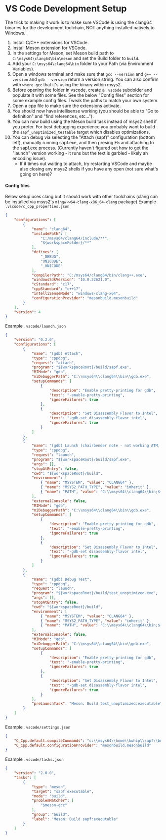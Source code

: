 # VS Code Development Setup

The trick to making it work is to make sure VSCode is using the clang64 binaries for the development toolchain,
NOT anything installed natively to Windows.

1. Install C/C++ extensions for VSCode.
2. Install Meson extension for VSCode.
3. In the settings for Meson, set Meson build path to `C:\msys64\clang64\bin\meson` and
set the Build folder to `build`.
4. Add your `C:\msys64\clang64\bin` folder to your Path (via Environment Variables).
5. Open a windows terminal and make sure that `gcc --version` and `g++ --version` and `gdb --version` return
a version string. You can also confirm with `where gcc` that it's using the binary within msys2.
6. Before opening the folder in vscode, create a `.vscode` subdolder and populate it with some files. See the below "Config files" section for some example config files. Tweak the paths to match your own system.
7. Open a cpp file to make sure the extensions activate.
8. You should now have intellisense working (you should be able to "Go to definition" and "find references, etc...").
9. You can now build using the Meson build task instead of msys2 shell if you prefer. For best
debugging experience you probably want to build the `sapf_unoptimized_testable` target which disables optimizations.
10. You can debug via selecting the "Attach (sapf)" configuration (bottom left), manually
running sapf.exe, and then presing F5 and attaching to the sapf.exe process. (Currently haven't figured out
how to get the "launch" version working - it runs but the text is garbled - likely an encoding issue).
    - If it times out waiting to attach, try restarting VSCode and maybe also
    closing any msys2 shells if you have any open (not sure what's going on here)?



#### Config files
Below setup uses clang but it should work with other toolchains
(clang can be installed via msys2's `mingw-w64-clang-x86_64-clang` package)
Example `.vscode/c_cpp_properties.json`
```json
{
    "configurations": [
        {
            "name": "clang64",
            "includePath": [
                "C:/msys64/clang64/include/**",
                "${workspaceFolder}/**"
            ],
            "defines": [
                "_DEBUG",
                "UNICODE",
                "_UNICODE"
            ],
            "compilerPath": "C:/msys64/clang64/bin/clang++.exe",
            "windowsSdkVersion": "10.0.22621.0",
            "cStandard": "c17",
            "cppStandard": "c++17",
            "intelliSenseMode": "windows-clang-x64",
            "configurationProvider": "mesonbuild.mesonbuild"
        }
    ],
    "version": 4
}
```

Example `.vscode/launch.json`
```json
{
    "version": "0.2.0",
    "configurations": [
        {
            "name": "(gdb) Attach",
            "type": "cppdbg",
            "request": "attach",
            "program": "${workspaceRoot}/build/sapf.exe",
            "MIMode": "gdb",
            "miDebuggerPath": "C:\\msys64\\clang64\\bin\\gdb.exe",
            "setupCommands": [
                {
                    "description": "Enable pretty-printing for gdb",
                    "text": "-enable-pretty-printing",
                    "ignoreFailures": true
                },
                {
                    "description": "Set Disassembly Flavor to Intel",
                    "text": "-gdb-set disassembly-flavor intel",
                    "ignoreFailures": true
                }
            ]
        },
        {
            "name": "(gdb) Launch (chairbender note - not working ATM, use attach instead - everything is garbled)",
            "type": "cppdbg",
            "request": "launch",
            "program": "${workspaceRoot}/build/sapf.exe",
            "args": [],
            "stopAtEntry": false,
            "cwd": "${workspaceRoot}/build",
            "environment": [
                { "name": "MSYSTEM", "value": "CLANG64" },
                { "name": "MSYS2_PATH_TYPE", "value": "inherit" },
                { "name": "PATH", "value": "C:\\msys64\\clang64\\bin;${env:PATH}" }
            ],
            "externalConsole": false,
            "MIMode": "gdb",
            "miDebuggerPath": "C:\\msys64\\clang64\\bin\\gdb.exe",
            "setupCommands": [
                {
                    "description": "Enable pretty-printing for gdb",
                    "text": "-enable-pretty-printing",
                    "ignoreFailures": true
                },
                {
                    "description": "Set Disassembly Flavor to Intel",
                    "text": "-gdb-set disassembly-flavor intel",
                    "ignoreFailures": true
                }
            ]
        },
        {
            "name": "(gdb) Debug Test",
            "type": "cppdbg",
            "request": "launch",
            "program": "${workspaceRoot}/build/test_unoptimized.exe",
            "args": [],
            "stopAtEntry": false,
            "cwd": "${workspaceRoot}/build",
            "environment": [
                { "name": "MSYSTEM", "value": "CLANG64" },
                { "name": "MSYS2_PATH_TYPE", "value": "inherit" },
                { "name": "PATH", "value": "C:\\msys64\\clang64\\bin;${env:PATH}" }
            ],
            "externalConsole": false,
            "MIMode": "gdb",
            "miDebuggerPath": "C:\\msys64\\clang64\\bin\\gdb.exe",
            "setupCommands": [
                {
                    "description": "Enable pretty-printing for gdb",
                    "text": "-enable-pretty-printing",
                    "ignoreFailures": true
                },
                {
                    "description": "Set Disassembly Flavor to Intel",
                    "text": "-gdb-set disassembly-flavor intel",
                    "ignoreFailures": true
                }
            ],
            "preLaunchTask": "Meson: Build test_unoptimized:executable"
        }
    ]
}
```

Example `.vscode/settings.json`
```json
{
    "C_Cpp.default.compileCommands": "c:\\msys64\\home\\kwhip\\sapf\\build/compile_commands.json",
    "C_Cpp.default.configurationProvider": "mesonbuild.mesonbuild"
}
```

Example `.vscode/tasks.json`
```json
{
	"version": "2.0.0",
	"tasks": [
		{
			"type": "meson",
			"target": "sapf:executable",
			"mode": "build",
			"problemMatcher": [
				"$meson-gcc"
			],
			"group": "build",
			"label": "Meson: Build sapf:executable"
		}
	]
}
```